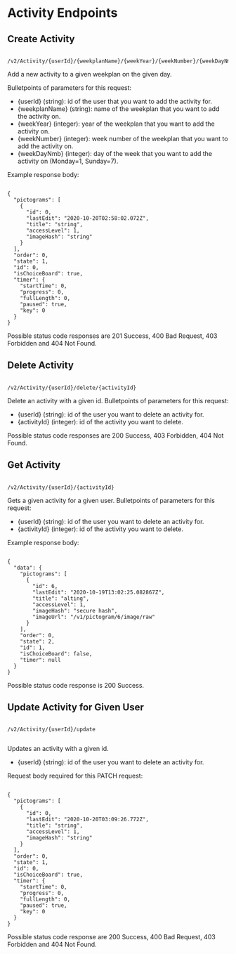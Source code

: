 # Activity Endpoints

## Create Activity

````

/v2/Activity/{userId}/{weekplanName}/{weekYear}/{weekNumber}/{weekDayNmb}

```` 

Add a new activity to a given weekplan on the given day.

Bulletpoints of parameters for this request:

* {userId} (string): id of the user that you want to add the activity for.
* {weekplanName} (string): name of the weekplan that you want to add the activity on.
* {weekYear} (integer): year of the weekplan that you want to add the activity on.
* {weekNumber} (integer): week number of the weekplan that you want to add the activity on.
* {weekDayNmb} (integer): day of the week that you want to add the activity on (Monday=1, Sunday=7).

Example response body:

```` 

{
  "pictograms": [
    {
      "id": 0,
      "lastEdit": "2020-10-20T02:58:02.072Z",
      "title": "string",
      "accessLevel": 1,
      "imageHash": "string"
    }
  ],
  "order": 0,
  "state": 1,
  "id": 0,
  "isChoiceBoard": true,
  "timer": {
    "startTime": 0,
    "progress": 0,
    "fullLength": 0,
    "paused": true,
    "key": 0
  }
}

````

Possible status code responses are 201 Success, 400 Bad Request, 403 Forbidden and 404 Not Found.

## Delete Activity

````

/v2/Activity/{userId}/delete/{activityId}

````

Delete an activity with a given id.
Bulletpoints of parameters for this request:

* {userId} (string): id of the user you want to delete an activity for.
* {activityId} (integer): id of the activity you want to delete.

Possible status code responses are 200 Success, 403 Forbidden, 404 Not Found.

## Get Activity 

````

/v2/Activity/{userId}/{activityId}

````

Gets a given activity for a given user.
Bulletpoints of parameters for this request:

* {userId} (string): id of the user you want to delete an activity for.
* {activityId} (integer): id of the activity you want to delete.

Example response body:

````

{
  "data": {
    "pictograms": [
      {
        "id": 6,
        "lastEdit": "2020-10-19T13:02:25.082867Z",
        "title": "alting",
        "accessLevel": 1,
        "imageHash": "secure hash",
        "imageUrl": "/v1/pictogram/6/image/raw"
      }
    ],
    "order": 0,
    "state": 2,
    "id": 1,
    "isChoiceBoard": false,
    "timer": null
  }
}

````

Possible status code response is 200 Success.

## Update Activity for Given User

```` 

/v2/Activity/{userId}/update 
    
````

Updates an activity with a given id.

* {userId} (string): id of the user you want to delete an activity for.

Request body required for this PATCH request:

```` 

{
  "pictograms": [
    {
      "id": 0,
      "lastEdit": "2020-10-20T03:09:26.772Z",
      "title": "string",
      "accessLevel": 1,
      "imageHash": "string"
    }
  ],
  "order": 0,
  "state": 1,
  "id": 0,
  "isChoiceBoard": true,
  "timer": {
    "startTime": 0,
    "progress": 0,
    "fullLength": 0,
    "paused": true,
    "key": 0
  }
}

````

Possible status code response are 200 Success, 400 Bad Request, 403 Forbidden and 404 Not Found.
